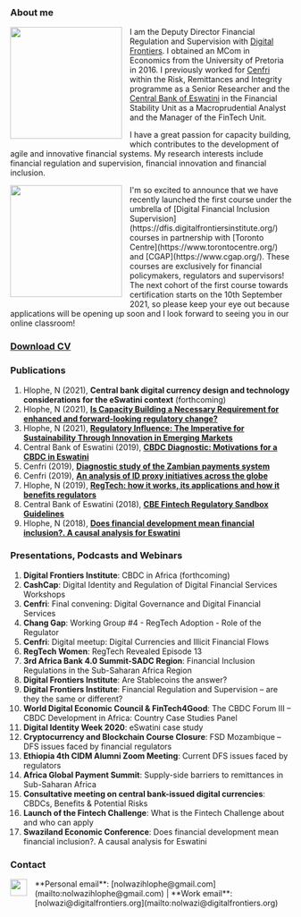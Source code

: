 ### **About me**
<dl>
<img src="LwaziMabhengu_01.jpg" style="border: 0pt none; margin-bottom: 1em; float: left; margin-right: 1em;" height="200">
<p style="text-align: left;">
</p>
</dl>

I am the Deputy Director Financial Regulation and Supervision with [Digital Frontiers](https://digitalfrontiers.org/). I obtained an MCom in Economics from the University of Pretoria in 2016. I previously worked for [Cenfri](https://cenfri.org/) within the Risk, Remittances and Integrity programme as a Senior Researcher and the [Central Bank of Eswatini](http://www.centralbank.org.sz/) in the Financial Stability Unit as a Macroprudential Analyst and the Manager of the FinTech Unit.



I have a great passion for capacity building, which contributes to the development of agile and innovative financial systems. My research interests include financial regulation and supervision, financial innovation and financial inclusion. 


<dl>
<img src="LwaziMabhengu_01.jpg" style="border: 0pt none; margin-bottom: 1em; float: left; margin-right: 1em;" height="200">
<p style="text-align: left;">
</p>
</dl>
I'm so excited to announce that we have recently launched the first course under the umbrella of [Digital Financial Inclusion Supervision](https://dfis.digitalfrontiersinstitute.org/) courses in partnership with [Toronto Centre](https://www.torontocentre.org/) and [CGAP](https://www.cgap.org/). These courses are exclusively for financial policymakers, regulators and supervisors! The next cohort of the first course towards certification starts on the 10th September 2021, so please keep your eye out because applications will be opening up soon and I look forward to seeing you in our online classroom!



### [**Download CV**](https://www.dropbox.com/s/adyje70ohuctg09/NolwaziHlophe_CV.pdf?dl=0)


### **Publications**
1. Hlophe, N (2021), **Central bank digital currency design and technology considerations for the eSwatini context** (forthcoming)
2. Hlophe, N (2021), [**Is Capacity Building a Necessary Requirement for enhanced and forward-looking regulatory change?**](https://issuu.com/digitalbankerafrica/docs/digital_banker_africa_spring_2021)
3. Hlophe, N (2021), [**Regulatory Influence: The Imperative for Sustainability Through Innovation in Emerging Markets**](https://regtechafrica.com/regetechafrica-magazine/) 
4. Central Bank of Eswatini (2019), [**CBDC Diagnostic: Motivations for a CBDC in Eswatini**](https://www.centralbank.org.sz/fintech/cbdc/CBE-Cenfri%20CBDC%20Diagnostic_Phase1%20(002).pdf)
5. Cenfri (2019), [**Diagnostic study of the Zambian payments system**](https://cenfri.org/publications/diagnostic-study-of-the-zambian-payments-system/)
6. Cenfri (2019), [**An analysis of ID proxy initiatives across the globe**](https://cenfri.org/publications/an-analysis-of-id-proxy-initiatives-across-the-globe/)
7. Hlophe, N (2019), [**RegTech: how it works, its applications and how it benefits regulators**](https://www.centralbank.org.sz/media/newsletter/docs/CENTRATALK_20180206.pdf)
8. Central Bank of Eswatini (2018), [**CBE Fintech Regulatory Sandbox Guidelines**](https://www.centralbank.org.sz/fintech/sandbox/)
9. Hlophe, N (2018), [**Does financial development mean financial inclusion?. A causal analysis for Eswatini**](https://www.african-review.com/view-paper.php?serial=20191102135807-759399)


### **Presentations, Podcasts and Webinars** 

1. **Digital Frontiers Institute**: CBDC in Africa (forthcoming)
2. **CashCap**: Digital Identity and Regulation of Digital Financial Services Workshops
3. **Cenfri**: Final convening: Digital Governance and Digital Financial Services 
4. **Chang Gap**: Working Group #4 - RegTech Adoption - Role of the Regulator
5. **Cenfri**: Digital meetup: Digital Currencies and Illicit Financial Flows
6. **RegTech Women**: RegTech Revealed Episode 13
7. **3rd Africa Bank 4.0 Summit-SADC Region**: Financial Inclusion Regulations in the Sub-Saharan Africa Region
8. **Digital Frontiers Institute**: Are Stablecoins the answer?
9. **Digital Frontiers Institute**: Financial Regulation and Supervision – are they the same or different?
10. **World Digital Economic Council & FinTech4Good**: The CBDC Forum III – CBDC Development in Africa: Country Case Studies Panel
11. **Digital Identity Week 2020**: eSwatini case study
12. **Cryptocurrency and Blockchain Course Closure**: FSD Mozambique – DFS issues faced by financial regulators
13. **Ethiopia 4th CIDM Alumni Zoom Meeting**: Current DFS issues faced by regulators
14. **Africa Global Payment Summit**: Supply-side barriers to remittances in Sub-Saharan Africa
15. **Consultative meeting on central bank-issued digital currencies**: CBDCs, Benefits & Potential Risks
16. **Launch of the Fintech Challenge**: What is the Fintech Challenge about and who can apply
17. **Swaziland Economic Conference**: Does financial development mean financial inclusion?. A causal analysis for Eswatini


### **Contact**
<dl>
<a href="https://www.linkedin.com/in/nolwazi-hlophe"> 
<img src="Linkedin-Circle-SM-Button.png" style="border: 0pt none; margin-bottom: 1em; float: left; margin-right: 1em;" width="30" height="30">
<p style="text-align: left;">
</p>
</a>
</dl>
**Personal email**: [nolwazihlophe@gmail.com](mailto:nolwazihlophe@gmail.com) | **Work email**: [nolwazi@digitalfrontiers.org](mailto:nolwazi@digitalfrontiers.org) 
